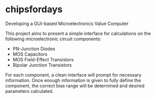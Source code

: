 # chipsfordays
Developing a GUI-based Microelectronics Value Computer

This project aims to present a simple interface for calculations on the following microelectronic circuit components:
- PN-Junction Diodes
- MOS Capacitors
- MOS Field-Effect Transistors
- Bipolar Junction Transistors

For each component, a clean interface will prompt for necessary information. Once enough information is given to fully define the component, the correct bias range will be determined and desired parameters calculated.
